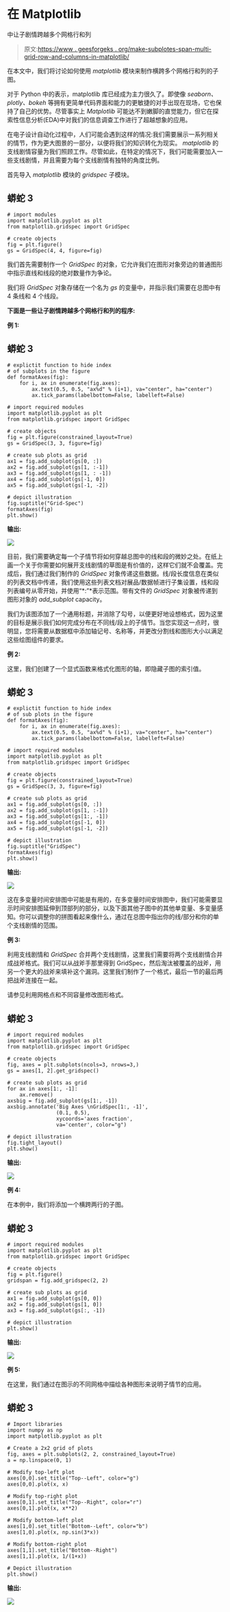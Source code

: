 # 在 Matplotlib

中让子剧情跨越多个网格行和列

> 原文:[https://www . geesforgeks . org/make-subplotes-span-multi-grid-row-and-columns-in-matplotlib/](https://www.geeksforgeeks.org/make-subplots-span-multiple-grid-rows-and-columns-in-matplotlib/)

在本文中，我们将讨论如何使用 *matplotlib* 模块来制作横跨多个网格行和列的子图。

对于 Python 中的表示，matplotlib 库已经成为主力很久了。即使像 *seaborn、plotly、bokeh* 等拥有更简单代码界面和能力的更敏捷的对手出现在现场，它也保持了自己的优势。尽管事实上 *Matplotlib* 可能达不到嫩脚的直觉能力，但它在探索性信息分析(EDA)中对我们的信息调查工作进行了超越想象的应用。

在电子设计自动化过程中，人们可能会遇到这样的情况:我们需要展示一系列相关的情节，作为更大图景的一部分，以便将我们的知识转化为现实。 *matplotlib* 的支线剧情容量为我们照顾工作。尽管如此，在特定的情况下，我们可能需要加入一些支线剧情，并且需要为每个支线剧情有独特的角度比例。

首先导入 *matplotlib* 模块的 *gridspec* 子模块。

## 蟒蛇 3

```
# import modules
import matplotlib.pyplot as plt
from matplotlib.gridspec import GridSpec

# create objects
fig = plt.figure()
gs = GridSpec(4, 4, figure=fig)
```

我们首先需要制作一个 *GridSpec* 的对象，它允许我们在图形对象旁边的普通图形中指示直线和线段的绝对数量作为争论。

我们将 *GridSpec* 对象存储在一个名为 *gs* 的变量中，并指示我们需要在总图中有 4 条线和 4 个线段。

**下面是一些让子剧情跨越多个网格行和列的程序:**

**例 1:**

## 蟒蛇 3

```
# explictit function to hide index
# of subplots in the figure
def formatAxes(fig):
    for i, ax in enumerate(fig.axes):
        ax.text(0.5, 0.5, "ax%d" % (i+1), va="center", ha="center")
        ax.tick_params(labelbottom=False, labelleft=False)

# import required modules
import matplotlib.pyplot as plt
from matplotlib.gridspec import GridSpec

# create objects
fig = plt.figure(constrained_layout=True)
gs = GridSpec(3, 3, figure=fig)

# create sub plots as grid
ax1 = fig.add_subplot(gs[0, :])
ax2 = fig.add_subplot(gs[1, :-1])
ax3 = fig.add_subplot(gs[1, : -1])
ax4 = fig.add_subplot(gs[-1, 0])
ax5 = fig.add_subplot(gs[-1, -2])

# depict illustration
fig.suptitle("Grid-Spec")
formatAxes(fig)
plt.show()
```

**输出:**

![](img/97e38fae8a9be9bc6c869e386892e718.png)

目前，我们需要确定每一个子情节将如何穿越总图中的线和段的微妙之处。在纸上画一个关于你需要如何展开支线剧情的草图是有价值的，这样它们就不会覆盖。完成后，我们通过我们制作的 *GridSpec* 对象传递这些数据。线/段长度信息在类似的列表文档中传递，我们使用这些列表文档对展品/数据帧进行子集设置，线和段列表编号从零开始，并使用“*:”*表示范围。带有文件的 *GridSpec* 对象被传递到图形对象的 *add_subplot* capacity。

我们为该图添加了一个通用标题，并消除了勾号，以便更好地设想格式，因为这里的目标是展示我们如何完成分布在不同线/段上的子情节。当您实现这一点时，很明显，您将需要从数据框中添加轴记号、名称等，并更改分割线和图形大小以满足这些绘图组件的要求。

**例 2:**

这里，我们创建了一个显式函数来格式化图形的轴，即隐藏子图的索引值。

## 蟒蛇 3

```
# explictit function to hide index
# of sub plots in the figure
def formatAxes(fig):
    for i, ax in enumerate(fig.axes):
        ax.text(0.5, 0.5, "ax%d" % (i+1), va="center", ha="center")
        ax.tick_params(labelbottom=False, labelleft=False)

# import required modules
import matplotlib.pyplot as plt
from matplotlib.gridspec import GridSpec

# create objects
fig = plt.figure(constrained_layout=True)
gs = GridSpec(3, 3, figure=fig)

# create sub plots as grid
ax1 = fig.add_subplot(gs[0, :])
ax2 = fig.add_subplot(gs[1, :-1])
ax3 = fig.add_subplot(gs[1:, -1])
ax4 = fig.add_subplot(gs[-1, 0])
ax5 = fig.add_subplot(gs[-1, -2])

# depict illustration
fig.suptitle("GridSpec")
formatAxes(fig)
plt.show()
```

**输出:**

![](img/a0df0593f19994f0ed3c04dc9b9c5f8a.png)

这在多变量时间安排图中可能是有用的，在多变量时间安排图中，我们可能需要显示时间安排图延伸到顶部列的部分，以及下面其他子图中的其他单变量、多变量感知。你可以调整你的拼图看起来像什么，通过在总图中指出你的线/部分和你的单个支线剧情的范围。

**例 3:**

利用支线剧情和 *GridSpec* 合并两个支线剧情，这里我们需要将两个支线剧情合并成战斧格式。我们可以从战斧手那里得到 GridSpec，然后淘汰被覆盖的战斧，用另一个更大的战斧来填补这个漏洞。这里我们制作了一个格式，最后一节的最后两把战斧连接在一起。

请参见利用网格点和不同容量修改图形格式。

## 蟒蛇 3

```
# import required modules
import matplotlib.pyplot as plt
from matplotlib.gridspec import GridSpec

# create objects
fig, axes = plt.subplots(ncols=3, nrows=3,)
gs = axes[1, 2].get_gridspec()

# create sub plots as grid
for ax in axes[1:, -1]:
    ax.remove()
axsbig = fig.add_subplot(gs[1:, -1])
axsbig.annotate('Big Axes \nGridSpec[1:, -1]',
                (0.1, 0.5),
                xycoords='axes fraction',
                va='center', color="g")

# depict illustration
fig.tight_layout()
plt.show()
```

**输出:**

![](img/88da8ec4a434d9e3332d9e3299f53405.png)

**例 4:**

在本例中，我们将添加一个横跨两行的子图。

## 蟒蛇 3

```
# import required modules
import matplotlib.pyplot as plt
from matplotlib.gridspec import GridSpec

# create objects
fig = plt.figure()
gridspan = fig.add_gridspec(2, 2)

# create sub plots as grid
ax1 = fig.add_subplot(gs[0, 0])
ax2 = fig.add_subplot(gs[1, 0])
ax3 = fig.add_subplot(gs[:, -1])

# depict illustration
plt.show()
```

**输出:**

![](img/481d035f50edffac62488ebdb3370a44.png)

**例 5:**

在这里，我们通过在图示的不同网格中描绘各种图形来说明子情节的应用。

## 蟒蛇 3

```
# Import libraries
import numpy as np
import matplotlib.pyplot as plt

# Create a 2x2 grid of plots
fig, axes = plt.subplots(2, 2, constrained_layout=True)
a = np.linspace(0, 1)

# Modify top-left plot
axes[0,0].set_title("Top--Left", color="g")
axes[0,0].plot(x, x)

# Modify top-right plot
axes[0,1].set_title("Top--Right", color="r")
axes[0,1].plot(x, x**2)

# Modify bottom-left plot
axes[1,0].set_title("Bottom--Left", color="b")
axes[1,0].plot(x, np.sin(3*x))

# Modify bottom-right plot
axes[1,1].set_title("Bottom--Right")
axes[1,1].plot(x, 1/(1+x))

# Depict illustration
plt.show()
```

**输出:**

![](img/289470b37294aa8da951661cb2760bc8.png)